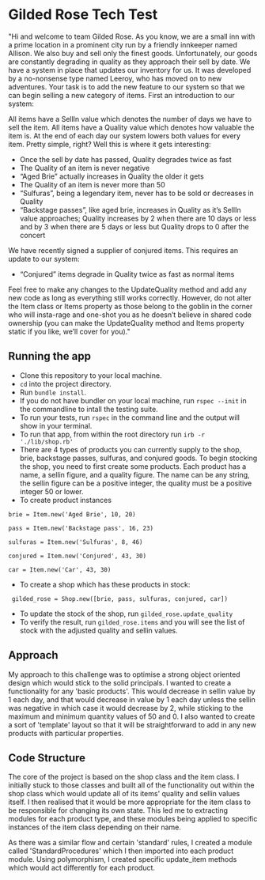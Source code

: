 # Gilded Rose Tech Test

"Hi and welcome to team Gilded Rose. As you know, we are a small inn with a prime location in a prominent city run by a friendly innkeeper named Allison. We also buy and sell only the finest goods. Unfortunately, our goods are constantly degrading in quality as they approach their sell by date. We have a system in place that updates our inventory for us. It was developed by a no-nonsense type named Leeroy, who has moved on to new adventures. Your task is to add the new feature to our system so that we can begin selling a new category of items. First an introduction to our system:

All items have a SellIn value which denotes the number of days we have to sell the item. All items have a Quality value which denotes how valuable the item is. At the end of each day our system lowers both values for every item. Pretty simple, right? Well this is where it gets interesting:

- Once the sell by date has passed, Quality degrades twice as fast
- The Quality of an item is never negative
- “Aged Brie” actually increases in Quality the older it gets
- The Quality of an item is never more than 50
- “Sulfuras”, being a legendary item, never has to be sold or decreases in Quality
- “Backstage passes”, like aged brie, increases in Quality as it’s SellIn value approaches; Quality increases by 2 when there are 10 days or less and by 3 when there are 5 days or less but Quality drops to 0 after the concert

We have recently signed a supplier of conjured items. This requires an update to our system:

* “Conjured” items degrade in Quality twice as fast as normal items

Feel free to make any changes to the UpdateQuality method and add any new code as long as everything still works correctly. However, do not alter the Item class or Items property as those belong to the goblin in the corner who will insta-rage and one-shot you as he doesn’t believe in shared code ownership (you can make the UpdateQuality method and Items property static if you like, we’ll cover for you)."

## Running the app

- Clone this repository to your local machine.
- ```cd``` into the project directory.
- Run ```bundle install```.
- If you do not have bundler on your local machine, run  ```rspec --init```  in the commandline to intall the testing suite.
- To run your tests, run  ```rspec```  in the command line and the output will show in your terminal.
- To run that app, from within the root directory run  ```irb -r './lib/shop.rb'```
- There are 4 types of products you can currently supply to the shop, brie, backstage passes, sulfuras, and conjured goods. To begin stocking the shop, you need to first create some products. Each product has a name, a sellin figure, and a quality figure. The name can be any string, the sellin figure can be a positive integer, the quality must be a positive integer 50 or lower.
- To create product instances

```brie = Item.new('Aged Brie', 10, 20)```

```pass = Item.new('Backstage pass', 16, 23)```

```sulfuras = Item.new('Sulfuras', 8, 46)```

```conjured = Item.new('Conjured', 43, 30)```

```car = Item.new('Car', 43, 30)```

- To create a shop which has these products in stock:

``` gilded_rose = Shop.new([brie, pass, sulfuras, conjured, car])```

- To update the stock of the shop, run  ```gilded_rose.update_quality```
- To verify the result, run ```gilded_rose.items``` and you will see the list of stock with the adjusted quality and sellin values.

## Approach
My approach to this challenge was to optimise a strong object oriented design which would stick to the solid principals. I wanted to create a functionality for any 'basic products'. This would decrease in sellin value by 1 each day, and that would decrease in value by 1 each day unless the sellin was negative in which case it would decrease by 2, while sticking to the maximum and minimum quantity values of 50 and 0. I also wanted to create a sort of 'template' layout so that it will be straightforward to add in any new products with particular properties.


## Code Structure
The core of the project is based on the shop class and the item class. I initially stuck to those classes and built all of the functionality out within the shop class which would update all of its items' quality and sellin values itself. I then realised that it would be more appropriate for the item class to be responsible for changing its own state. This led me to extracting modules for each product type, and these modules being applied to specific instances of the item class depending on their name.

As there was a similar flow and certain 'standard' rules, I created a module called 'StandardProcedures' which I then imported into each product module. Using polymorphism, I created specific update_item methods which would act differently for each product.
